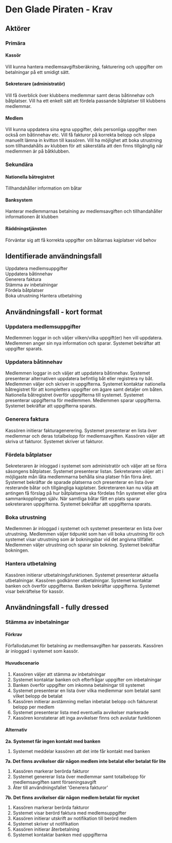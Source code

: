 # Den Glade Piraten - Krav

## Aktörer

### Primära
#### Kassör  
Vill kunna hantera medlemsavgiftsberäkning, fakturering och uppgifter om betalningar på ett smidigt sätt.  

#### Sekreterare (administratör)  
Vill få överblick över klubbens medlemmar samt deras båtinnehav och båtplatser. Vill ha ett enkelt sätt 
att fördela passande båtplatser till klubbens medlemmar.  

#### Medlem  
Vill kunna uppdatera sina egna uppgifter, dels personliga uppgifter men också om båtinnehav etc. 
Vill få fakturor på korrekta belopp och slippa manuellt lämna in kvitton till kassören. Vill ha möjlighet 
att boka utrustning som tillhandahålls av klubben för att säkerställa att den finns tillgänglig när 
medlemmen är på båtklubben.

### Sekundära
#### Nationella båtregistret  
Tillhandahåller information om båtar

#### Banksystem 
Hanterar medlemmarnas betalning av medlemsavgiften och tillhandahåller informationen åt klubben

#### Räddningstjänsten 
Förväntar sig att få korrekta uppgifter om båtarnas kajplatser vid behov

## Identifierade användningsfall
Uppdatera medlemsuppgifter  
Uppdatera båtinnehav  
Generera faktura  
Stämma av inbetalningar  
Fördela båtplatser  
Boka utrustning 
Hantera utbetalning  

## Användningsfall - kort format
### Uppdatera medlemsuppgifter
Medlemmen loggar in och väljer vilken/vilka uppgift(er) hen vill uppdatera. Medlemmen anger sin nya information och sparar. Systemet bekräftar att uppgifter sparats.

### Uppdatera båtinnehav
Medlemmen loggar in och väljer att uppdatera båtinnehav. Systemet presenterar alternativen uppdatera befintlig båt eller registrera ny båt. Medlemmen väljer och skriver in uppgifterna. Systemet kontaktar nationella båtregistret för att komplettera uppgifter om ägare samt detaljer om båten. Nationella båtregistret överför uppgifterna till systemet. Systemet presenterar uppgifterna för medlemmen. Medlemmen sparar uppgifterna. Systemet bekräftar att uppgifterna sparats.

### Generera faktura
Kassören initierar fakturagenerering. Systemet presenterar en lista över medlemmar och deras totalbelopp för medlemsavgiften. Kassören väljer att skriva ut fakturor. Systemet skriver ut fakturor.

### Fördela båtplatser
Sekreteraren är inloggad i systemet som administratör och väljer att se förra säsongens båtplatser. Systemet presenterar listan. Sekreteraren väljer att i möjligaste mån låta medlemmarna behålla sina platser från förra året. Systemet bekräftar de sparade platserna och presenterar en lista över resterande båtar och tillgängliga kajplatser. Sekreteraren kan nu välja att antingen få förslag på hur båtplatserna ska fördelas från systemet eller göra sammankopplingen själv. När samtliga båtar fått en plats sparar sekreteraren uppgifterna. Systemet bekräftar att uppgifterna sparats.

### Boka utrustning
Medlemmen är inloggad i systemet och systemet presenterar en lista över utrustning. Medlemmen väljer tidpunkt som han vill boka utrustning för och systemet visar utrustning som är bokningsbar vid det angivna tillfället. Medlemmen väljer utrustning och sparar sin bokning. Systemet bekräftar bokningen.

### Hantera utbetalning
Kassören initierar utbetalningsfunktionen. Systemet presenterar aktuella utbetalningar. Kassören godkänner utbetalningar. Systemet kontaktar banken och överför uppgifterna. Banken bekräftar uppgifterna. Systemet visar bekräftelse för kassör.

## Användningsfall - fully dressed
### Stämma av inbetalningar
#### Förkrav
Förfallodatumet för betalning av medlemsavgiften har passerats. Kassören är inloggad i systemet som kassör.

#### Huvudscenario
1. Kassören väljer att stämma av inbetalningar
2. Systemet kontaktar banken och efterfrågar uppgifter om inbetalningar
3. Banken överför uppgifter om inkomna betalningar till systemet
4. Systemet presenterar en lista över vilka medlemmar som betalat samt vilket belopp de betalat
5. Kassören initierar avstämning mellan inbetalat belopp och fakturerat belopp per medlem
6. Systemet presenterar lista med eventuella avvikelser markerade
7. Kassören konstaterar att inga avvikelser finns och avslutar funktionen

#### Alternativ
**2a. Systemet får ingen kontakt med banken**  
 1. Systemet meddelar kassören att det inte får kontakt med banken

**7a. Det finns avvikelser där någon medlem inte betalat eller betalat för lite**  
 1. Kassören markerar berörda fakturor  
 2. Systemet genererar lista över medlemmar samt totalbelopp för medlemsavgiften samt förseningsavgift  
 3. Åter till användningsfallet 'Generera fakturor'  
  
**7b. Det finns avvikelser där någon medlem betalat för mycket**  
 1. Kassören markerar berörda fakturor  
 2. Systemet visar berörd faktura med medlemsuppgifter  
 3. Kassören initierar utskrift av notifikation till berörd medlem  
 4. Systemet skriver ut notifikation  
 5. Kassören initierar återbetalning  
 6. Systemet kontaktar banken med uppgifterna  
